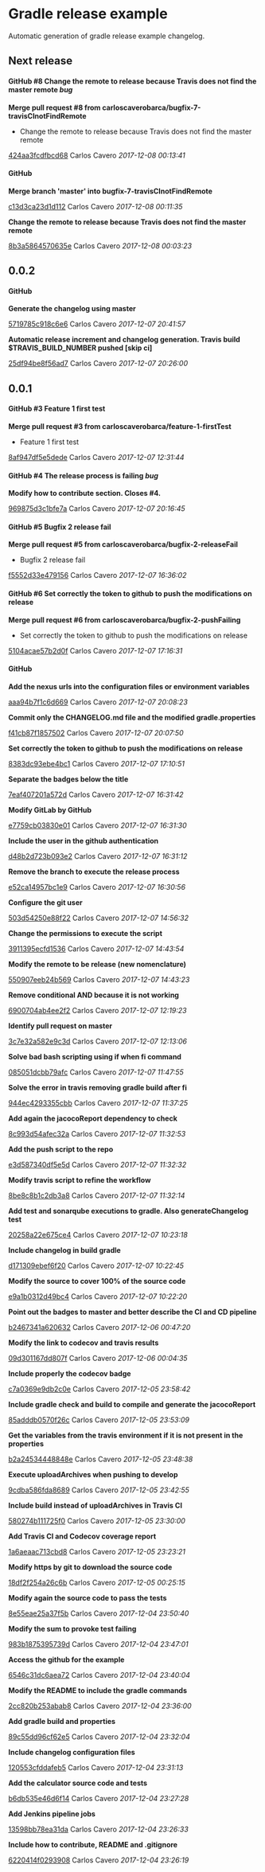 # Gradle release example

Automatic generation of gradle release example changelog.

## Next release

#### GitHub #8 Change the remote to release because Travis does not find the master remote   *bug*  

**Merge pull request #8 from carloscaverobarca/bugfix-7-travisCInotFindRemote**

 * Change the remote to release because Travis does not find the master remote 

[424aa3fcdfbcd68](https://github.com/carloscaverobarca/gradle-release-example/commit/424aa3fcdfbcd68) Carlos Cavero *2017-12-08 00:13:41*


#### GitHub

**Merge branch 'master' into bugfix-7-travisCInotFindRemote**


[c13d3ca23d1d112](https://github.com/carloscaverobarca/gradle-release-example/commit/c13d3ca23d1d112) Carlos Cavero *2017-12-08 00:11:35*

**Change the remote to release because Travis does not find the master remote**


[8b3a5864570635e](https://github.com/carloscaverobarca/gradle-release-example/commit/8b3a5864570635e) Carlos Cavero *2017-12-08 00:03:23*


## 0.0.2
#### GitHub

**Generate the changelog using master**


[5719785c918c6e6](https://github.com/carloscaverobarca/gradle-release-example/commit/5719785c918c6e6) Carlos Cavero *2017-12-07 20:41:57*

**Automatic release increment and changelog generation. Travis build $TRAVIS_BUILD_NUMBER pushed [skip ci]**


[25df94be8f56ad7](https://github.com/carloscaverobarca/gradle-release-example/commit/25df94be8f56ad7) Carlos Cavero *2017-12-07 20:26:00*


## 0.0.1

#### GitHub #3 Feature 1 first test 

**Merge pull request #3 from carloscaverobarca/feature-1-firstTest**

 * Feature 1 first test 

[8af947df5e5dede](https://github.com/carloscaverobarca/gradle-release-example/commit/8af947df5e5dede) Carlos Cavero *2017-12-07 12:31:44*



#### GitHub #4 The release process is failing   *bug*  

**Modify how to contribute section. Closes #4.**


[969875d3c1bfe7a](https://github.com/carloscaverobarca/gradle-release-example/commit/969875d3c1bfe7a) Carlos Cavero *2017-12-07 20:16:45*



#### GitHub #5 Bugfix 2 release fail 

**Merge pull request #5 from carloscaverobarca/bugfix-2-releaseFail**

 * Bugfix 2 release fail 

[f5552d33e479156](https://github.com/carloscaverobarca/gradle-release-example/commit/f5552d33e479156) Carlos Cavero *2017-12-07 16:36:02*



#### GitHub #6 Set correctly the token to github to push the modifications on release 

**Merge pull request #6 from carloscaverobarca/bugfix-2-pushFailing**

 * Set correctly the token to github to push the modifications on release 

[5104acae57b2d0f](https://github.com/carloscaverobarca/gradle-release-example/commit/5104acae57b2d0f) Carlos Cavero *2017-12-07 17:16:31*


#### GitHub

**Add the nexus urls into the configuration files or environment variables**


[aaa94b7f1c6d669](https://github.com/carloscaverobarca/gradle-release-example/commit/aaa94b7f1c6d669) Carlos Cavero *2017-12-07 20:08:23*

**Commit only the CHANGELOG.md file and the modified gradle.properties**


[f41cb87f1857502](https://github.com/carloscaverobarca/gradle-release-example/commit/f41cb87f1857502) Carlos Cavero *2017-12-07 20:07:50*

**Set correctly the token to github to push the modifications on release**


[8383dc93ebe4bc1](https://github.com/carloscaverobarca/gradle-release-example/commit/8383dc93ebe4bc1) Carlos Cavero *2017-12-07 17:10:51*

**Separate the badges below the title**


[7eaf407201a572d](https://github.com/carloscaverobarca/gradle-release-example/commit/7eaf407201a572d) Carlos Cavero *2017-12-07 16:31:42*

**Modify GitLab by GitHub**


[e7759cb03830e01](https://github.com/carloscaverobarca/gradle-release-example/commit/e7759cb03830e01) Carlos Cavero *2017-12-07 16:31:30*

**Include the user in the github authentication**


[d48b2d723b093e2](https://github.com/carloscaverobarca/gradle-release-example/commit/d48b2d723b093e2) Carlos Cavero *2017-12-07 16:31:12*

**Remove the branch to execute the release process**


[e52ca14957bc1e9](https://github.com/carloscaverobarca/gradle-release-example/commit/e52ca14957bc1e9) Carlos Cavero *2017-12-07 16:30:56*

**Configure the git user**


[503d54250e88f22](https://github.com/carloscaverobarca/gradle-release-example/commit/503d54250e88f22) Carlos Cavero *2017-12-07 14:56:32*

**Change the permissions to execute the script**


[3911395ecfd1536](https://github.com/carloscaverobarca/gradle-release-example/commit/3911395ecfd1536) Carlos Cavero *2017-12-07 14:43:54*

**Modify the remote to be release (new nomenclature)**


[550907eeb24b569](https://github.com/carloscaverobarca/gradle-release-example/commit/550907eeb24b569) Carlos Cavero *2017-12-07 14:43:23*

**Remove conditional AND because it is not working**


[6900704ab4ee2f2](https://github.com/carloscaverobarca/gradle-release-example/commit/6900704ab4ee2f2) Carlos Cavero *2017-12-07 12:19:23*

**Identify pull request on master**


[3c7e32a582e9c3d](https://github.com/carloscaverobarca/gradle-release-example/commit/3c7e32a582e9c3d) Carlos Cavero *2017-12-07 12:13:06*

**Solve bad bash scripting using if when fi command**


[085051dcbb79afc](https://github.com/carloscaverobarca/gradle-release-example/commit/085051dcbb79afc) Carlos Cavero *2017-12-07 11:47:55*

**Solve the error in travis removing gradle build after fi**


[944ec4293355cbb](https://github.com/carloscaverobarca/gradle-release-example/commit/944ec4293355cbb) Carlos Cavero *2017-12-07 11:37:25*

**Add again the jacocoReport dependency to check**


[8c993d54afec32a](https://github.com/carloscaverobarca/gradle-release-example/commit/8c993d54afec32a) Carlos Cavero *2017-12-07 11:32:53*

**Add the push script to the repo**


[e3d587340df5e5d](https://github.com/carloscaverobarca/gradle-release-example/commit/e3d587340df5e5d) Carlos Cavero *2017-12-07 11:32:32*

**Modify travis script to refine the workflow**


[8be8c8b1c2db3a8](https://github.com/carloscaverobarca/gradle-release-example/commit/8be8c8b1c2db3a8) Carlos Cavero *2017-12-07 11:32:14*

**Add test and sonarqube executions to gradle. Also generateChangelog test**


[20258a22e675ce4](https://github.com/carloscaverobarca/gradle-release-example/commit/20258a22e675ce4) Carlos Cavero *2017-12-07 10:23:18*

**Include changelog in build gradle**


[d171309ebef6f20](https://github.com/carloscaverobarca/gradle-release-example/commit/d171309ebef6f20) Carlos Cavero *2017-12-07 10:22:45*

**Modify the source to cover 100% of the source code**


[e9a1b0312d49bc4](https://github.com/carloscaverobarca/gradle-release-example/commit/e9a1b0312d49bc4) Carlos Cavero *2017-12-07 10:22:20*

**Point out the badges to master and better describe the CI and CD pipeline**


[b2467341a620632](https://github.com/carloscaverobarca/gradle-release-example/commit/b2467341a620632) Carlos Cavero *2017-12-06 00:47:20*

**Modify the link to codecov and travis results**


[09d301167dd807f](https://github.com/carloscaverobarca/gradle-release-example/commit/09d301167dd807f) Carlos Cavero *2017-12-06 00:04:35*

**Include properly the codecov badge**


[c7a0369e9db2c0e](https://github.com/carloscaverobarca/gradle-release-example/commit/c7a0369e9db2c0e) Carlos Cavero *2017-12-05 23:58:42*

**Include gradle check and build to compile and generate the jacocoReport**


[85adddb0570f26c](https://github.com/carloscaverobarca/gradle-release-example/commit/85adddb0570f26c) Carlos Cavero *2017-12-05 23:53:09*

**Get the variables from the travis environment if it is not present in the properties**


[b2a24534448848e](https://github.com/carloscaverobarca/gradle-release-example/commit/b2a24534448848e) Carlos Cavero *2017-12-05 23:48:38*

**Execute uploadArchives when pushing to develop**


[9cdba586fda8689](https://github.com/carloscaverobarca/gradle-release-example/commit/9cdba586fda8689) Carlos Cavero *2017-12-05 23:42:55*

**Include build instead of uploadArchives in Travis CI**


[580274b111725f0](https://github.com/carloscaverobarca/gradle-release-example/commit/580274b111725f0) Carlos Cavero *2017-12-05 23:30:00*

**Add Travis CI and Codecov coverage report**


[1a6aeaac713cbd8](https://github.com/carloscaverobarca/gradle-release-example/commit/1a6aeaac713cbd8) Carlos Cavero *2017-12-05 23:23:21*

**Modify https by git to download the source code**


[18df2f254a26c6b](https://github.com/carloscaverobarca/gradle-release-example/commit/18df2f254a26c6b) Carlos Cavero *2017-12-05 00:25:15*

**Modify again the source code to pass the tests**


[8e55eae25a37f5b](https://github.com/carloscaverobarca/gradle-release-example/commit/8e55eae25a37f5b) Carlos Cavero *2017-12-04 23:50:40*

**Modify the sum to provoke test failing**


[983b1875395739d](https://github.com/carloscaverobarca/gradle-release-example/commit/983b1875395739d) Carlos Cavero *2017-12-04 23:47:01*

**Access the github for the example**


[6546c31dc6aea72](https://github.com/carloscaverobarca/gradle-release-example/commit/6546c31dc6aea72) Carlos Cavero *2017-12-04 23:40:04*

**Modify the README to include the gradle commands**


[2cc820b253abab8](https://github.com/carloscaverobarca/gradle-release-example/commit/2cc820b253abab8) Carlos Cavero *2017-12-04 23:36:00*

**Add gradle build and properties**


[89c55dd96cf62e5](https://github.com/carloscaverobarca/gradle-release-example/commit/89c55dd96cf62e5) Carlos Cavero *2017-12-04 23:32:04*

**Include changelog configuration files**


[120553cfddafeb5](https://github.com/carloscaverobarca/gradle-release-example/commit/120553cfddafeb5) Carlos Cavero *2017-12-04 23:31:13*

**Add the calculator source code and tests**


[b6db535e46d6f14](https://github.com/carloscaverobarca/gradle-release-example/commit/b6db535e46d6f14) Carlos Cavero *2017-12-04 23:27:28*

**Add Jenkins pipeline jobs**


[13598bb78ea31da](https://github.com/carloscaverobarca/gradle-release-example/commit/13598bb78ea31da) Carlos Cavero *2017-12-04 23:26:33*

**Include how to contribute, README and .gitignore**


[6220414f0293908](https://github.com/carloscaverobarca/gradle-release-example/commit/6220414f0293908) Carlos Cavero *2017-12-04 23:26:19*


